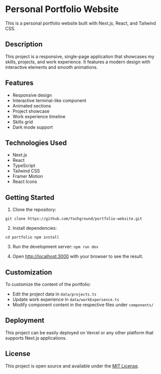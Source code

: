 # Personal Portfolio Website

This is a personal portfolio website built with Next.js, React, and Tailwind CSS.

## Description

This project is a responsive, single-page application that showcases my skills, projects, and work experience. It features a modern design with interactive elements and smooth animations.

## Features

- Responsive design
- Interactive terminal-like component
- Animated sections
- Project showcase
- Work experience timeline
- Skills grid
- Dark mode support

## Technologies Used

- Next.js
- React
- TypeScript
- Tailwind CSS
- Framer Motion
- React Icons

## Getting Started

1. Clone the repository:

`git clone https://github.com/Yashground/portfolio-website.git`

2. Install dependencies:

`cd portfolio npm install`

3. Run the development server:
   `npm run dev`

4. Open [http://localhost:3000](http://localhost:3000) with your browser to see the result.

## Customization

To customize the content of the portfolio:

- Edit the project data in `data/projects.ts`
- Update work experience in `data/workExperience.ts`
- Modify component content in the respective files under `components/`

## Deployment

This project can be easily deployed on Vercel or any other platform that supports Next.js applications.

## License

This project is open source and available under the [MIT License](LICENSE).
